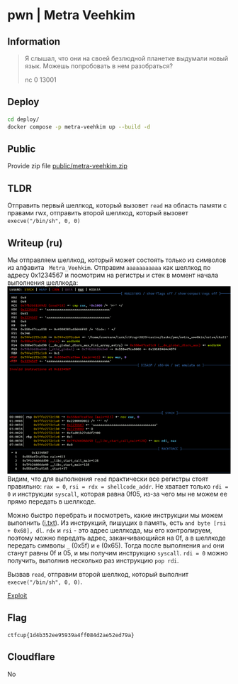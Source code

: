 # pwn | Metra Veehkim

## Information

> Я слышал, что они на своей безлюдной планетке выдумали новый язык. Можешь попробовать в нем разобраться?
> 
> nc 0 13001

## Deploy

```sh
cd deploy/
docker compose -p metra-veehkim up --build -d
```

## Public

Provide zip file [public/metra-veehkim.zip](./public/metra-veehkim.zip)

## TLDR

Отправить первый шеллкод, который вызовет `read` на область памяти с правами rwx, отправить второй шеллкод, который вызовет `execve("/bin/sh", 0, 0)`

## Writeup (ru)

Мы отправляем шеллкод, который может состоять только из символов из алфавита ` Metra_Veehkim`. Отправим `aaaaaaaaaaa` как шеллкод по адресу 0x1234567 и посмотрим на регистры и стек в момент начала выполнения шеллкода:
![gdb](solve/gdb.png)
Видим, что для выполнения `read` практически все регистры стоят правильно: `rax = 0`, `rsi = rdx = shellcode_addr`. Не хватает только `rdi = 0` и инструкции `syscall`, которая равна 0f05, из-за чего мы не можем ее прямо передать в шеллкоде.

Можно быстро перебрать и посмотреть, какие инструкции мы можем выполнить ([i.txt](./solve/i.txt)). Из инструкций, пишущих в память, есть `and byte [rsi + 0x68], dl`. `rdx` и `rsi` - это адрес шеллкода, мы его контролируем, поэтому можно передать адрес, заканчивающийся на 0f, а в шеллкоде передать символы `_` (0x5f) и `e` (0x65). Тогда после выполнения `and` они станут равны 0f и 05, и мы получим инструкцию `syscall`. `rdi = 0` можно получить, выполнив несколько раз инструкцию `pop rdi`.

Вызвав `read`, отправим второй шеллкод, который выполнит `execve("/bin/sh", 0, 0)`.

[Exploit](./solve/sploit.py)

## Flag

```
ctfcup{1d4b352ee95939a4ff084d2ae52ed79a}
```

## Cloudflare

No
